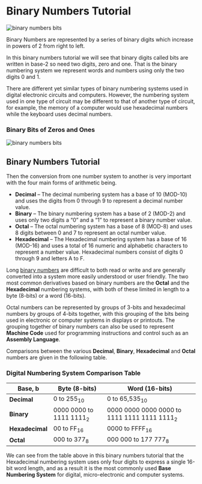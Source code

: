 # Binary Numbers Tutorial

![binary numbers bits](https://www.electronics-tutorials.ws/wp-content/uploads/2022/08/binary-numbers.jpg?fit=355%2C226)

Binary Numbers are represented by a series of binary digits which increase in powers of 2 from right to left.

In this binary numbers tutorial we will see that binary digits called bits are written in base-2 so need two digits, zero and one. That is the binary numbering system we represent words and numbers using only the two digits 0 and 1.

There are different yet similar types of binary numbering systems used in digital electronic circuits and computers. However, the numbering system used in one type of circuit may be different to that of another type of circuit, for example, the memory of a computer would use hexadecimal numbers while the keyboard uses decimal numbers.

### Binary Bits of Zeros and Ones
![binary numbers bits](https://www.electronics-tutorials.ws/wp-content/uploads/2018/05/binary-bin1a.gif)

## Binary Numbers Tutorial

Then the conversion from one number system to another is very important with the four main forms of arithmetic being.

- **Decimal** – The decimal numbering system has a base of 10 (MOD-10) and uses the digits from 0 through 9 to represent a decimal number value.
- **Binary** – The binary numbering system has a base of 2 (MOD-2) and uses only two digits a “0” and a “1” to represent a binary number value.
- **Octal** – The octal numbering system has a base of 8 (MOD-8) and uses 8 digits between 0 and 7 to represent an octal number value.
- **Hexadecimal** – The Hexadecimal numbering system has a base of 16 (MOD-16) and uses a total of 16 numeric and alphabetic characters to represent a number value. Hexadecimal numbers consist of digits 0 through 9 and letters A to F.

Long [binary numbers](https://www.electronics-tutorials.ws/bin_1.html) are difficult to both read or write and are generally converted into a system more easily understood or user friendly. The two most common derivatives based on binary numbers are the **Octal** and the **Hexadecimal** numbering systems, with both of these limited in length to a byte (8-bits) or a word (16-bits).

Octal numbers can be represented by groups of 3-bits and hexadecimal numbers by groups of 4-bits together, with this grouping of the bits being used in electronic or computer systems in displays or printouts. The grouping together of binary numbers can also be used to represent **Machine Code** used for programming instructions and control such as an **Assembly Language**.

Comparisons between the various **Decimal**, **Binary**, **Hexadecimal** and **Octal** numbers are given in the following table.

### Digital Numbering System Comparison Table

| Base, b         | Byte (8-bits)                      | Word (16-bits)                            |
|-----------------|------------------------------------|-------------------------------------------|
| **Decimal**     | 0 to 255<sub>10</sub>              | 0 to 65,535<sub>10</sub>                  |
| **Binary**      | 0000 0000 to 1111 1111<sub>2</sub> | 0000 0000 0000 0000 to 1111 1111 1111 1111<sub>2</sub> |
| **Hexadecimal** | 00 to FF<sub>16</sub>              | 0000 to FFFF<sub>16</sub>                 |
| **Octal**       | 000 to 377<sub>8</sub>             | 000 000 to 177 777<sub>8</sub>           |

We can see from the table above in this binary numbers tutorial that the Hexadecimal numbering system uses only four digits to express a single 16-bit word length, and as a result it is the most commonly used **Base Numbering System** for digital, micro-electronic and computer systems.
